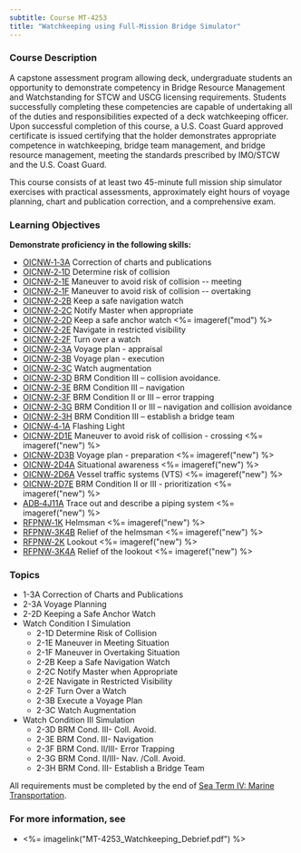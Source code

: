```yaml
---
subtitle: Course MT-4253
title: "Watchkeeping using Full-Mission Bridge Simulator"
---
```


### Course Description

A capstone assessment program allowing deck, undergraduate students an opportunity to demonstrate competency in Bridge Resource Management and Watchstanding for STCW and USCG licensing requirements. Students successfully completing these competencies are capable of undertaking all of the duties and responsibilities expected of a deck watchkeeping officer. Upon successful completion of this course, a U.S. Coast Guard approved certificate is issued certifying that the holder demonstrates appropriate competence in watchkeeping, bridge team management, and bridge resource management, meeting the standards prescribed by IMO/STCW and the U.S. Coast Guard.

This course consists of at least two 45-minute full mission ship simulator exercises with practical assessments, approximately eight hours of voyage planning, chart and publication correction, and a comprehensive exam.


### Learning Objectives


**Demonstrate proficiency in the following skills:**

* [OICNW‑1‑3A](OICNW-1-3A) Correction of charts and publications
* [OICNW‑2‑1D](OICNW-2-1D) Determine risk of collision
* [OICNW‑2‑1E](OICNW-2-1E) Maneuver to avoid risk of collision -- meeting
* [OICNW‑2‑1F](OICNW-2-1F) Maneuver to avoid risk of collision -- overtaking
* [OICNW‑2‑2B](OICNW-2-2B) Keep a safe navigation watch
* [OICNW‑2‑2C](OICNW-2-2C) Notify Master when appropriate
* [OICNW‑2‑2D](OICNW-2-2D) Keep a safe anchor watch <%= imageref("mod") %>
* [OICNW‑2‑2E](OICNW-2-2E) Navigate in restricted visibility
* [OICNW‑2‑2F](OICNW-2-2F) Turn over a watch
* [OICNW‑2‑3A](OICNW-2-3A) Voyage plan - appraisal
* [OICNW‑2‑3B](OICNW-2-3B) Voyage plan - execution
* [OICNW‑2‑3C](OICNW-2-3C) Watch augmentation
* [OICNW‑2‑3D](OICNW-2-3D) BRM Condition III – collision avoidance.
* [OICNW‑2‑3E](OICNW-2-3E) BRM Condition III – navigation
* [OICNW‑2‑3F](OICNW-2-3F) BRM Condition II or III – error trapping
* [OICNW‑2‑3G](OICNW-2-3G) BRM Condition II or III – navigation and collision avoidance
* [OICNW‑2‑3H](OICNW-2-3H) BRM Condition III – establish a bridge team
* [OICNW‑4‑1A](OICNW-4-1A) Flashing Light
* [OICNW‑2D1E](OICNW-2D1E) Maneuver to avoid risk of collision - crossing <%= imageref("new") %>
* [OICNW‑2D3B](OICNW-2D3B) Voyage plan - preparation <%= imageref("new") %>
* [OICNW‑2D4A](OICNW-2D4A) Situational awareness <%= imageref("new") %>
* [OICNW‑2D6A](OICNW-2D6A) Vessel traffic systems (VTS) <%= imageref("new") %>
* [OICNW‑2D7E](OICNW-2D7E) BRM Condition II or III - prioritization <%= imageref("new") %>
* [ADB‑4J11A](ADB-4J11A) Trace out and describe a piping system <%= imageref("new") %>
* [RFPNW‑1K](RFPNW-1K) Helmsman <%= imageref("new") %>
* [RFPNW‑3K4B](RFPNW-3K4B) Relief of the helmsman <%= imageref("new") %>
* [RFPNW‑2K](RFPNW-2K) Lookout <%= imageref("new") %>
* [RFPNW‑3K4A](RFPNW-3K4A) Relief of the lookout <%= imageref("new") %>

### Topics

* 1-3A Correction of Charts and Publications
* 2-3A Voyage Planning
* 2-2D Keeping a Safe Anchor Watch 
* Watch Condition I Simulation
	*  2-1D Determine Risk of Collision
	*  2-1E Maneuver in Meeting Situation
	*  2-1F Maneuver in Overtaking Situation
	*  2-2B Keep a Safe Navigation Watch
	*  2-2C Notify Master when Appropriate
	*  2-2E Navigate in Restricted Visibility
	*  2-2F Turn Over a Watch
	*  2-3B Execute a Voyage Plan
	*  2-3C Watch Augmentation
* Watch Condition III Simulation
	*  2-3D BRM Cond. III- Coll. Avoid.
	*  2-3E BRM Cond. III- Navigation
	*  2-3F BRM Cond. II/III- Error Trapping
	*  2-3G BRM Cond. II/III- Nav. /Coll. Avoid.
	*  2-3H BRM Cond. III- Establish a Bridge Team

All requirements must be completed by the end of [Sea Term IV: Marine Transportation](mt4371).

### For more information, see 

* <%= imagelink("MT-4253_Watchkeeping_Debrief.pdf") %> 



